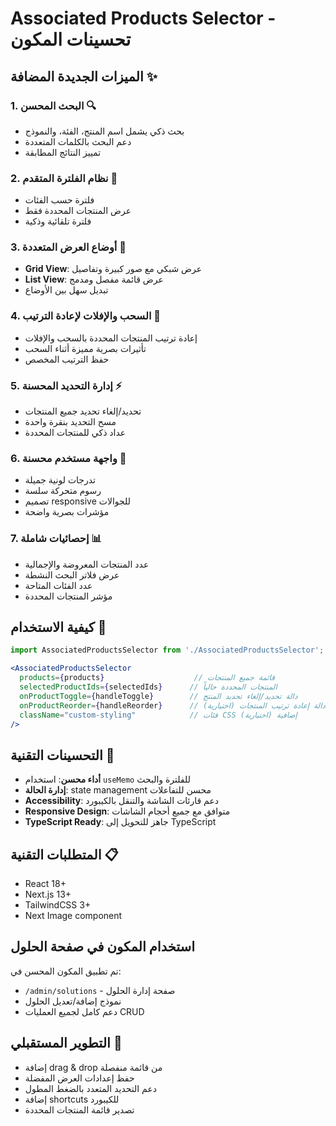 # Associated Products Selector - تحسينات المكون

## الميزات الجديدة المضافة ✨

### 1. البحث المحسن 🔍
- بحث ذكي يشمل اسم المنتج، الفئة، والنموذج
- دعم البحث بالكلمات المتعددة
- تمييز النتائج المطابقة

### 2. نظام الفلترة المتقدم 🎯
- فلترة حسب الفئات
- عرض المنتجات المحددة فقط
- فلترة تلقائية وذكية

### 3. أوضاع العرض المتعددة 📱
- **Grid View**: عرض شبكي مع صور كبيرة وتفاصيل
- **List View**: عرض قائمة مفصل ومدمج
- تبديل سهل بين الأوضاع

### 4. السحب والإفلات لإعادة الترتيب 🎯
- إعادة ترتيب المنتجات المحددة بالسحب والإفلات
- تأثيرات بصرية مميزة أثناء السحب
- حفظ الترتيب المخصص

### 5. إدارة التحديد المحسنة ⚡
- تحديد/إلغاء تحديد جميع المنتجات
- مسح التحديد بنقرة واحدة
- عداد ذكي للمنتجات المحددة

### 6. واجهة مستخدم محسنة 🎨
- تدرجات لونية جميلة
- رسوم متحركة سلسة
- تصميم responsive للجوالات
- مؤشرات بصرية واضحة

### 7. إحصائيات شاملة 📊
- عدد المنتجات المعروضة والإجمالية
- عرض فلاتر البحث النشطة
- عدد الفئات المتاحة
- مؤشر المنتجات المحددة

## كيفية الاستخدام 📖

```jsx
import AssociatedProductsSelector from './AssociatedProductsSelector';

<AssociatedProductsSelector
  products={products}                    // قائمة جميع المنتجات
  selectedProductIds={selectedIds}      // المنتجات المحددة حالياً
  onProductToggle={handleToggle}        // دالة تحديد/إلغاء تحديد المنتج
  onProductReorder={handleReorder}      // دالة إعادة ترتيب المنتجات (اختيارية)
  className="custom-styling"            // فئات CSS إضافية (اختيارية)
/>
```

## التحسينات التقنية 🔧

- **أداء محسن**: استخدام `useMemo` للفلترة والبحث
- **إدارة الحالة**: state management محسن للتفاعلات
- **Accessibility**: دعم قارئات الشاشة والتنقل بالكيبورد
- **Responsive Design**: متوافق مع جميع أحجام الشاشات
- **TypeScript Ready**: جاهز للتحويل إلى TypeScript

## المتطلبات التقنية 📋

- React 18+
- Next.js 13+
- TailwindCSS 3+
- Next Image component

## استخدام المكون في صفحة الحلول

تم تطبيق المكون المحسن في:
- `/admin/solutions` - صفحة إدارة الحلول
- نموذج إضافة/تعديل الحلول
- دعم كامل لجميع العمليات CRUD

## التطوير المستقبلي 🚀

- إضافة drag & drop من قائمة منفصلة
- حفظ إعدادات العرض المفضلة
- دعم التحديد المتعدد بالضغط المطول
- إضافة shortcuts للكيبورد
- تصدير قائمة المنتجات المحددة
